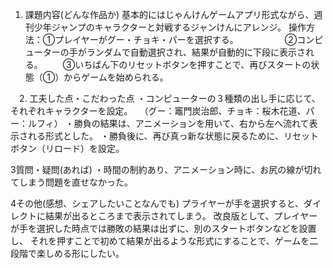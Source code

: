
 1. 課題内容(どんな作品か)
 基本的にはじゃんけんゲームアプリ形式ながら、週刊少年ジャンプのキャラクターと対戦するジャンけんにアレンジ。
 操作方法：①プレイヤーがグー・チョキ・パーを選択する。
 　　　　　②コンピューターの手がランダムで自動選択され、結果が自動的に下段に表示される。
      　　③いちばん下のリセットボタンを押すことで、再びスタートの状態（①）からゲームを始められる。
 
　2. 工夫した点・こだわった点
 ・コンピューターの３種類の出し手に応じて、それぞれキャラクターを設定。
 　（グー：竈門炭治郎、チョキ：桜木花道、パー：ルフィ）
 ・勝負の結果は、アニメーションを用いて、右から左へ流れて表示される形式とした。
 ・勝負後に、再び真っ新な状態に戻るために、リセットボタン（リロード）を設定。
 
 3質問・疑問(あれば) 
 ・時間の制約あり、アニメーション時に、お尻の線が切れてしまう問題を直せなかった。
  
 4その他(感想、シェアしたいことなんでも)
 プライヤーが手を選択すると、ダイレクトに結果が出るところまで表示されてしまう。
 改良版として、プレイヤーが手を選択した時点では勝敗の結果は出ずに、別のスタートボタンなどを設置し、
 それを押すことで初めて結果が出るような形式にすることで、ゲームを二段階で楽しめる形にしたい。
